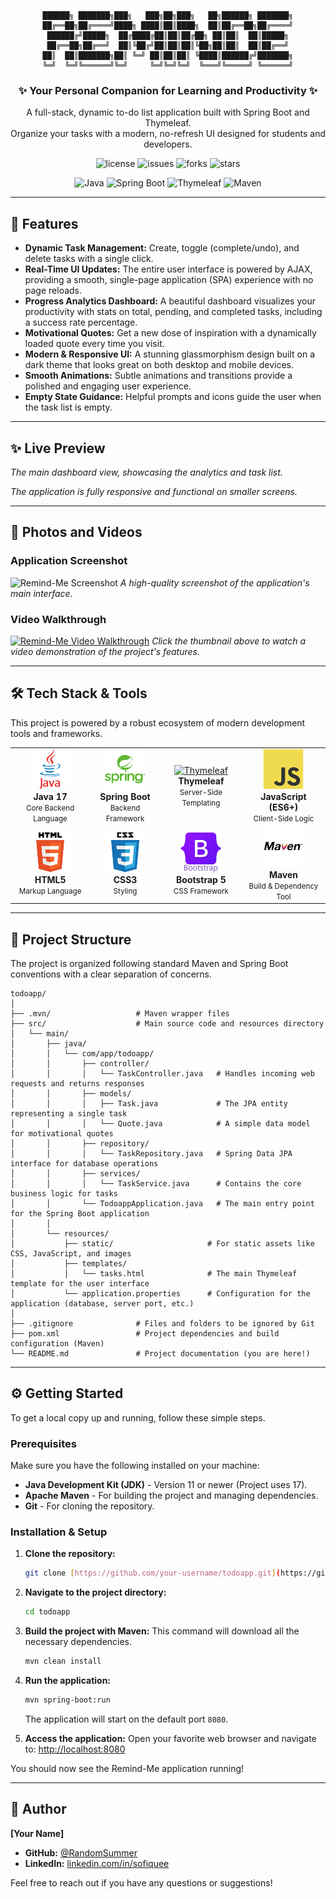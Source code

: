 
<div align="center">

```plaintext
██████╗ ███████╗███╗   ███╗██╗███╗   ██╗██████╗ ███████╗
██╔══██╗██╔════╝████╗ ████║██║████╗  ██║██╔══██╗██╔════╝
██████╔╝█████╗  ██╔████╔██║██║██╔██╗ ██║██║  ██║█████╗
██╔══██╗██╔══╝  ██║╚██╔╝██║██║██║╚██╗██║██║  ██║██╔══╝
██║  ██║███████╗██║ ╚═╝ ██║██║██║ ╚████║██████╔╝███████╗
╚═╝  ╚═╝╚══════╝╚═╝     ╚═╝╚═╝╚═╝  ╚═══╝╚═════╝ ╚══════╝
```
</div>

<div align="center">

### ✨ Your Personal Companion for Learning and Productivity ✨

<p align="center">
  A full-stack, dynamic to-do list application built with Spring Boot and Thymeleaf. <br />
  Organize your tasks with a modern, no-refresh UI designed for students and developers.
</p>

<p align="center">
    <img src="https://img.shields.io/badge/license-MIT-blue.svg?style=for-the-badge" alt="license">
    <img src="https://img.shields.io/github/issues/your-username/remind-me?style=for-the-badge" alt="issues">
    <img src="https://img.shields.io/github/forks/your-username/remind-me?style=for-the-badge" alt="forks">
    <img src="https://img.shields.io/github/stars/your-username/remind-me?style=for-the-badge" alt="stars">
</p>

<p align="center">
    <img src="https://img.shields.io/badge/Java-17-orange?style=for-the-badge&logo=java" alt="Java">
    <img src="https://img.shields.io/badge/Spring_Boot-6DB33F?style=for-the-badge&logo=spring-boot&logoColor=white" alt="Spring Boot">
    <img src="https://img.shields.io/badge/Thymeleaf-005F0F?style=for-the-badge&logo=thymeleaf&logoColor=white" alt="Thymeleaf">
    <img src="https://img.shields.io/badge/Maven-C71A36?style=for-the-badge&logo=apache-maven&logoColor=white" alt="Maven">
</p>

</div>


---

## 🚀 Features

* **Dynamic Task Management:** Create, toggle (complete/undo), and delete tasks with a single click.
* **Real-Time UI Updates:** The entire user interface is powered by AJAX, providing a smooth, single-page application (SPA) experience with no page reloads.
* **Progress Analytics Dashboard:** A beautiful dashboard visualizes your productivity with stats on total, pending, and completed tasks, including a success rate percentage.
* **Motivational Quotes:** Get a new dose of inspiration with a dynamically loaded quote every time you visit.
* **Modern & Responsive UI:** A stunning glassmorphism design built on a dark theme that looks great on both desktop and mobile devices.
* **Smooth Animations:** Subtle animations and transitions provide a polished and engaging user experience.
* **Empty State Guidance:** Helpful prompts and icons guide the user when the task list is empty.

---

## ✨ Live Preview


*The main dashboard view, showcasing the analytics and task list.*


*The application is fully responsive and functional on smaller screens.*

---
## 📸 Photos and Videos


### Application Screenshot
![Remind-Me Screenshot](https://via.placeholder.com/800x450.png?text=Replace+with+your+app+screenshot)
*A high-quality screenshot of the application's main interface.*

### Video Walkthrough
[![Remind-Me Video Walkthrough](https://via.placeholder.com/800x450.png?text=Replace+with+your+video+thumbnail)](https://www.youtube.com/watch?v=your_video_id)
*Click the thumbnail above to watch a video demonstration of the project's features.*


---

## 🛠️ Tech Stack & Tools

This project is powered by a robust ecosystem of modern development tools and frameworks.

<table>
  <tr>
    <td align="center">
      <a href="https://www.java.com/">
        <img src="https://raw.githubusercontent.com/devicons/devicon/master/icons/java/java-original-wordmark.svg" alt="Java" width="65" height="65"/>
      </a>
      <br><strong>Java 17</strong>
      <br><small>Core Backend Language</small>
    </td>
    <td align="center">
      <a href="https://spring.io/projects/spring-boot">
        <img src="https://raw.githubusercontent.com/devicons/devicon/master/icons/spring/spring-original-wordmark.svg" alt="Spring Boot" width="65" height="65"/>
      </a>
      <br><strong>Spring Boot</strong>
      <br><small>Backend Framework</small>
    </td>
    <td align="center">
      <a href="https://www.thymeleaf.org/">
        <img src="https://www.thymeleaf.org/images/thymeleaf.png" alt="Thymeleaf" width="65" height="65"/>
      </a>
      <br><strong>Thymeleaf</strong>
      <br><small>Server-Side Templating</small>
    </td>
     <td align="center">
      <a href="https://developer.mozilla.org/en-US/docs/Web/JavaScript">
        <img src="https://raw.githubusercontent.com/devicons/devicon/master/icons/javascript/javascript-original.svg" alt="JavaScript" width="65" height="65"/>
      </a>
      <br><strong>JavaScript (ES6+)</strong>
      <br><small>Client-Side Logic</small>
    </td>
  </tr>
  <tr>
    <td align="center">
      <a href="https://developer.mozilla.org/en-US/docs/Web/HTML">
        <img src="https://raw.githubusercontent.com/devicons/devicon/master/icons/html5/html5-original-wordmark.svg" alt="HTML5" width="65" height="65"/>
      </a>
      <br><strong>HTML5</strong>
      <br><small>Markup Language</small>
    </td>
    <td align="center">
      <a href="https://developer.mozilla.org/en-US/docs/Web/CSS">
        <img src="https://raw.githubusercontent.com/devicons/devicon/master/icons/css3/css3-original-wordmark.svg" alt="CSS3" width="65" height="65"/>
      </a>
      <br><strong>CSS3</strong>
      <br><small>Styling</small>
    </td>
    <td align="center">
      <a href="https://getbootstrap.com/">
        <img src="https://raw.githubusercontent.com/devicons/devicon/master/icons/bootstrap/bootstrap-original-wordmark.svg" alt="Bootstrap" width="65" height="65"/>
      </a>
      <br><strong>Bootstrap 5</strong>
      <br><small>CSS Framework</small>
    </td>
    <td align="center">
      <a href="https://maven.apache.org/">
        <img src="https://raw.githubusercontent.com/devicons/devicon/master/icons/maven/maven-original-wordmark.svg" alt="Maven" width="65" height="65"/>
      </a>
      <br><strong>Maven</strong>
      <br><small>Build & Dependency Tool</small>
    </td>
  </tr>
</table>

---

## 📂 Project Structure

The project is organized following standard Maven and Spring Boot conventions with a clear separation of concerns.

```plaintext
todoapp/
│
├── .mvn/                   # Maven wrapper files
├── src/                    # Main source code and resources directory
│   └── main/
│       ├── java/
│       │   └── com/app/todoapp/
│       │       ├── controller/
│       │       │   └── TaskController.java   # Handles incoming web requests and returns responses
│       │       ├── models/
│       │       │   ├── Task.java             # The JPA entity representing a single task
│       │       │   └── Quote.java            # A simple data model for motivational quotes
│       │       ├── repository/
│       │       │   └── TaskRepository.java   # Spring Data JPA interface for database operations
│       │       ├── services/
│       │       │   └── TaskService.java      # Contains the core business logic for tasks
│       │       └── TodoappApplication.java   # The main entry point for the Spring Boot application
│       │
│       └── resources/
│           ├── static/                     # For static assets like CSS, JavaScript, and images
│           ├── templates/
│           │   └── tasks.html              # The main Thymeleaf template for the user interface
│           └── application.properties      # Configuration for the application (database, server port, etc.)
│
├── .gitignore              # Files and folders to be ignored by Git
├── pom.xml                 # Project dependencies and build configuration (Maven)
└── README.md               # Project documentation (you are here!)
```
---

## ⚙️ Getting Started

To get a local copy up and running, follow these simple steps.

### Prerequisites

Make sure you have the following installed on your machine:
* **Java Development Kit (JDK)** - Version 11 or newer (Project uses 17).
* **Apache Maven** - For building the project and managing dependencies.
* **Git** - For cloning the repository.

### Installation & Setup

1.  **Clone the repository:**
    ```sh
    git clone [https://github.com/your-username/todoapp.git](https://github.com/your-username/todoapp.git)
    ```

2.  **Navigate to the project directory:**
    ```sh
    cd todoapp
    ```

3.  **Build the project with Maven:**
    This command will download all the necessary dependencies.
    ```sh
    mvn clean install
    ```

4.  **Run the application:**
    ```sh
    mvn spring-boot:run
    ```
    The application will start on the default port `8080`.

5.  **Access the application:**
    Open your favorite web browser and navigate to:
    [http://localhost:8080](http://localhost:8080)

You should now see the Remind-Me application running!

---

## 👤 Author

**[Your Name]**

* **GitHub:** [@RandomSummer](https://github.com/RandomSummer)
* **LinkedIn:** [linkedin.com/in/sofiquee](https://linkedin.com/in/sk-sofiquee-f-31a859250)

Feel free to reach out if you have any questions or suggestions!